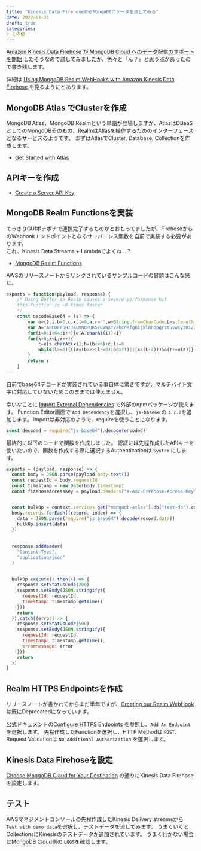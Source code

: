 ```yaml
---
title: "Kinesis Data FirehoseからMongoDBにデータを流してみる"
date: 2022-01-31
draft: true
categories:
- その他
---
```


[Amazon Kinesis Data Firehose が MongoDB Cloud へのデータ配信のサポートを開始](https://aws.amazon.com/jp/about-aws/whats-new/2020/07/amazon-kinesis-data-firehose-supports-data-delivery-mongodb-cloud/) したそうなので試してみましたが、色々と「ん？」と思う点があったので書き残します。

詳細は [Using MongoDB Realm WebHooks with Amazon Kinesis Data Firehose](https://www.mongodb.com/developer/how-to/Realm-AWS-Kinesis-Firehose-Destination/) を見るようにとあります。

## MongoDB Atlas でClusterを作成

MongoDB Atlas、MongoDB Realmという単語が登場しますが、AtlasはDBaaSとしてのMongoDBそのもの、RealmはAtlasを操作するためのインターフェースとなるサービスのようです。
まずはAtlasでCluster, Database, Collectionを作成します。

- [Get Started with Atlas](https://docs.atlas.mongodb.com/getting-started/)

## APIキーを作成

- [Create a Server API Key](https://docs.mongodb.com/realm/authentication/api-key/#create-a-server-api-key)

## MongoDB Realm Functionsを実装

てっきりGUIポチポチで連携完了するものかとおもってましたが、FirehoseからのWebhookエンドポイントとなるサーバーレス関数を自前で実装する必要があります。  
これ、Kinesis Data Streams + Lambdaでよくね...？

- [MongoDB Realm Functions](https://docs.mongodb.com/realm/functions/#functions)

AWSのリリースノートからリンクされている[サンプルコード](https://www.mongodb.com/developer/how-to/Realm-AWS-Kinesis-Firehose-Destination/#the-realm-function)の冒頭はこんな感じ。

```js
exports = function(payload, response) {
    /* Using Buffer in Realm causes a severe performance hit
    this function is ~6 times faster
    */
    const decodeBase64 = (s) => {
        var e={},i,b=0,c,x,l=0,a,r='',w=String.fromCharCode,L=s.length
        var A="ABCDEFGHIJKLMNOPQRSTUVWXYZabcdefghijklmnopqrstuvwxyz0123456789+/"
        for(i=0;i<64;i++){e[A.charAt(i)]=i}
        for(x=0;x<L;x++){
            c=e[s.charAt(x)];b=(b<<6)+c;l+=6
            while(l>=8){((a=(b>>>(l-=8))&0xff)||(x<(L-2)))&&(r+=w(a))}
        }
        return r
    }
...
```

自前でbase64デコードが実装されている事自体に驚きですが、マルチバイト文字に対応していないためこのままでは使えません。

幸いなことに [Import External Dependencies](https://docs.mongodb.com/realm/functions/import-external-dependencies/) で外部のnpmパッケージが使えます。
Function Editor画面で `Add Dependency`を選択し、`js-base64` の `3.7.2`を追加します。
importは非対応のようで、requireを使うことになります。

```js
const decoded = require("js-base64").decode(encoded)
```


最終的に以下のコードで関数を作成しました。
認証には先程作成したAPIキーを使いたいので、関数を作成する際に選択するAuthenticationは `System` にします。

```js
exports = (payload, response) => {
  const body = JSON.parse(payload.body.text())
  const requestId = body.requestId
  const timestamp = new Date(body.timestamp)
  const firehoseAccessKey = payload.headers["X-Amz-Firehose-Access-Key"]


  const bulkOp = context.services.get("mongodb-atlas").db("test-db").collection("test-collection").initializeOrderedBulkOp()
  body.records.forEach((record, index) => {
    data = JSON.parse(require("js-base64").decode(record.data))
    bulkOp.insert(data)
  })
  
  
  response.addHeader(
    "Content-Type",
    "application/json"
  )

  
  bulkOp.execute().then(() => {
    response.setStatusCode(200)
    response.setBody(JSON.stringify({
      requestId: requestId,
      timestamp: timestamp.getTime()
    }))
    return
  }).catch((error) => {
    response.setStatusCode(500)
    response.setBody(JSON.stringify({
      requestId: requestId,
      timestamp: timestamp.getTime(),
      errorMessage: error
    }))
    return
  })
}
```

## Realm HTTPS Endpointsを作成

リリースノートが書かれてからまだ半年ですが、[Creating our Realm WebHook](https://www.mongodb.com/developer/how-to/Realm-AWS-Kinesis-Firehose-Destination/#creating-our-realm-webhook) は既にDeprecatedになっています。

公式ドキュメントの[Configure HTTPS Endpoints](https://docs.mongodb.com/realm/endpoints/configure/) を参照し、`Add An Endpoint` を選択します。
先程作成したFunctionを選択し、HTTP Methodは `POST`、Request Validationは `No Additional Authorization` を選択します。

## Kinesis Data Firehoseを設定

[Choose MongoDB Cloud for Your Destination](https://docs.aws.amazon.com/firehose/latest/dev/create-destination.html#create-destination-mongodb) の通りにKinesis Data Firehoseを設定します。

## テスト

AWSマネジメントコンソールの先程作成したKinesis Delivery streamsから `Test with demo data`を選択し、テストデータを流してみます。
うまくいくとCollectionsにKinesisのテストデータが追加されています。
うまく行かない場合はMongoDB Cloud側の `LOGS`を確認します。
